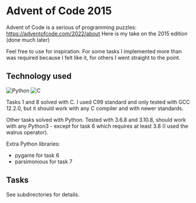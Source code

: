 # Advent of Code 2015

Advent of Code is a serious of programming puzzles: https://adventofcode.com/2022/about
Here is my take on the 2015 edition (done much later)

Feel free to use for inspiration. For some tasks I implemented more than was
required because I felt like it, for others I went straight to the point.

## Technology used

![Python](https://img.shields.io/badge/python-3-blue) ![C](https://img.shields.io/badge/C-C99-green)

Tasks 1 and 8 solved with C. I used C99 standard and only tested with GCC 12.2.0, but it should work with any C
compiler and with newer standards. 

Other tasks solved with Python. Tested with 3.6.8 and 3.10.8, should work with any Python3 - except for task 6 which 
requires at least 3.8 (I used the walrus operator).

Extra Python libraries:
* pygame for task 6
* parsimonious for task 7

## Tasks

See subdirectories for details.
